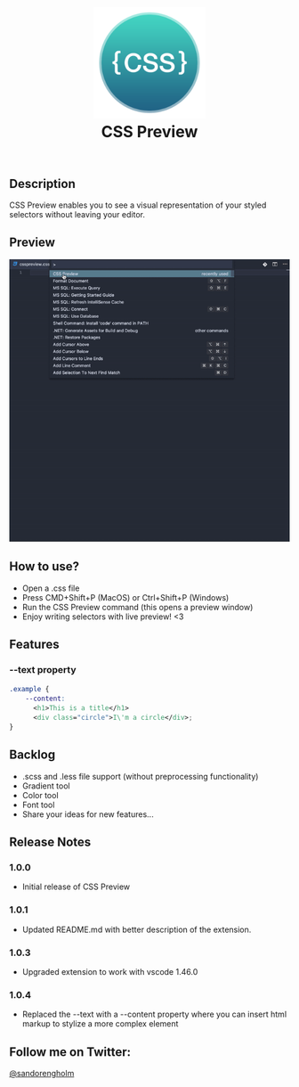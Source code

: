 <h1 align="center">
  <br>
    <img src="https://github.com/sandorengholm/csspreview/blob/master/images/icon.png?raw=true" alt="logo" width="200">
  <br>
  CSS Preview
  <br>
  <br>
</h1>

## Description
CSS Preview enables you to see a visual representation of your styled selectors without leaving your editor.

## Preview
![CSS Preview](https://github.com/sandorengholm/csspreview/blob/master/images/csspreview.gif?raw=true)

## How to use?
* Open a .css file
* Press CMD+Shift+P (MacOS) or Ctrl+Shift+P (Windows)
* Run the CSS Preview command (this opens a preview window)
* Enjoy writing selectors with live preview! <3

## Features
### --text property
```css
.example {
    --content:
      <h1>This is a title</h1>
      <div class="circle">I\'m a circle</div>;
}
```

## Backlog
* .scss and .less file support (without preprocessing functionality)
* Gradient tool
* Color tool
* Font tool
* Share your ideas for new features...

## Release Notes

### 1.0.0
* Initial release of CSS Preview

### 1.0.1
* Updated README.md with better description of the extension.

### 1.0.3
* Upgraded extension to work with vscode 1.46.0

### 1.0.4
* Replaced the --text with a --content property where you can insert html markup to stylize a more complex element

## Follow me on Twitter:
[@sandorengholm](https://twitter.com/sandorengholm)